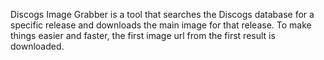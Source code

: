 Discogs Image Grabber is a tool that searches the Discogs database for a specific release and downloads the main image for that release. To make things easier and faster, the first image url from the first result is downloaded.
